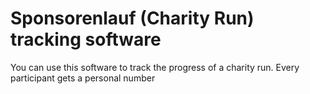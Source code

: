 # Sponsorenlauf (Charity Run) tracking software
You can use this software to track the progress of a charity run.
Every participant gets a personal number 
